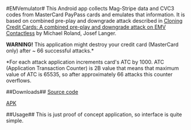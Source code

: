 #EMVemulator#
This Android app collects Mag-Stripe data and CVC3 codes from MasterCard PayPass cards and emulates that information.
It is based on combined pre-play and downgrade attack described in [Cloning Credit Cards: A combined pre-play and downgrade attack on EMV Contactless](https://github.com/MatusKysel/EMVemulator/raw/master/Cloning%20Credit%20Cards%20A%20combined%20pre-play-Roland.pdf) by Michael Roland, Josef Langer.

**WARNING!** This application might destroy your credit card (MasterCard only) after ~ 66 successful attacks.*

*For each attack application increments card's ATC by 1000. ATC (Application Transaction Counter) is 2B value that means that maximum value of ATC is 65535, so after approximately 66 attacks this counter overflows.

##Downloads##
[Source code](https://github.com/MatusKysel/EMVemulator/archive/v1.0.zip)

[APK](https://github.com/MatusKysel/EMVemulator/releases/download/v1.0/EMVemulator.apk)

##Usage##
This is just proof of concept application, so interface is quite simple.

